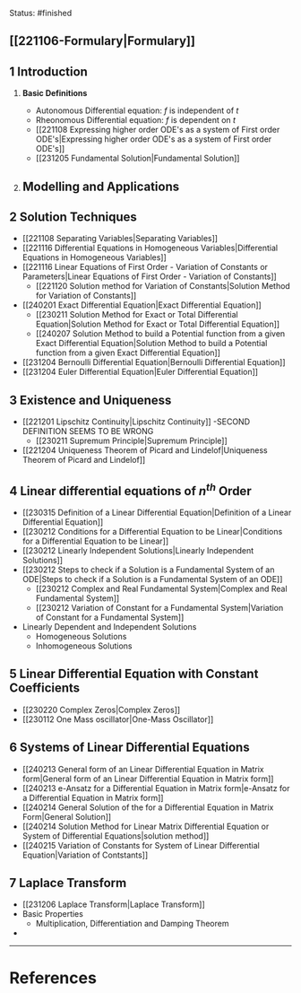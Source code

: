 Status: #finished  

## [[221106-Formulary|Formulary]]
## 1 Introduction
1. **Basic Definitions**
	- Autonomous Differential equation: $f$ is independent of $t$
	- Rheonomous Differential equation: $f$ is dependent on $t$
	- [[221108 Expressing higher order ODE's as a system of First order ODE's|Expressing higher order ODE's as a system of First order ODE's]]
	- [[231205 Fundamental Solution|Fundamental Solution]]
 
2. **Modelling and Applications**
	- 
## 2 Solution Techniques
- [[221108 Separating Variables|Separating Variables]]
- [[221116 Differential Equations in Homogeneous Variables|Differential Equations in Homogeneous Variables]]
- [[221116 Linear Equations of First Order - Variation of Constants or Parameters|Linear Equations of First Order - Variation of Constants]]
	- [[221120 Solution method for Variation of Constants|Solution Method for Variation of Constants]]
- [[240201 Exact Differential Equation|Exact Differential Equation]]
	- [[230211 Solution Method for Exact or Total Differential Equation|Solution Method for Exact or Total Differential Equation]]
	- [[240207 Solution Method to build a Potential function from a given Exact Differential Equation|Solution Method to build a Potential function from a given Exact Differential Equation]]
- [[231204 Bernoulli Differential Equation|Bernoulli Differential Equation]]
- [[231204 Euler Differential Equation|Euler Differential Equation]]
 
## 3 Existence and Uniqueness 
- [[221201 Lipschitz Continuity|Lipschitz Continuity]] -SECOND DEFINITION SEEMS TO BE WRONG
	- [[230211 Supremum Principle|Supremum Principle]]
- [[221204 Uniqueness Theorem of Picard and Lindelof|Uniqueness Theorem of Picard and Lindelof]]
## 4 Linear differential equations of $n^{th}$ Order
- [[230315 Definition of a Linear Differential Equation|Definition of a Linear Differential Equation]]
- [[230212 Conditions for a Differential Equation to be Linear|Conditions for a Differential Equation to be Linear]]
- [[230212 Linearly Independent Solutions|Linearly Independent Solutions]]
- [[230212 Steps to check if a Solution is a Fundamental System of an ODE|Steps to check if a Solution is a Fundamental System of an ODE]]
	- [[230212 Complex and Real Fundamental System|Complex and Real Fundamental System]]
	 - [[230212 Variation of Constant for a Fundamental System|Variation of Constant for a Fundamental System]]
- Linearly Dependent and Independent Solutions 
	- Homogeneous Solutions
	- Inhomogeneous Solutions
## 5 Linear Differential Equation with Constant Coefficients
- [[230220 Complex Zeros|Complex Zeros]]
- [[230112 One Mass oscillator|One-Mass Oscillator]]
## 6 Systems of Linear Differential Equations
- [[240213 General form of an Linear Differential Equation in Matrix form|General form of an Linear Differential Equation in Matrix form]]
- [[240213 e-Ansatz for a Differential Equation in Matrix form|e-Ansatz for a Differential Equation in Matrix form]]
- [[240214 General Solution of the for a Differential Equation in Matrix Form|General Solution]]
- [[240214 Solution Method for Linear Matrix Differential Equation or System of Differential Equations|solution method]]
- [[240215 Variation of Constants for System of Linear Differential Equation|Variation of Contstants]] 


## 7 Laplace Transform
- [[231206 Laplace Transform|Laplace Transform]]
- Basic Properties
	- Multiplication, Differentiation and Damping Theorem
- 
---
# References
